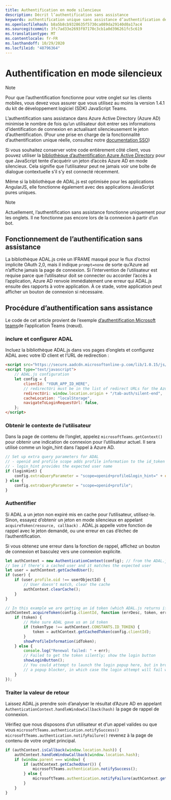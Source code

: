 ```yaml
---
title: Authentification en mode silencieux
description: Décrit l’authentification sans assistance
keywords: authentification unique sans assistance d’authentification de teams
ms.openlocfilehash: b8a5b8cb9328635f5730ca089da29140d0a17ac4
ms.sourcegitcommit: 3fc7ad33e2693f07170c3cb1a0d396261fc5c619
ms.translationtype: MT
ms.contentlocale: fr-FR
ms.lasthandoff: 10/29/2020
ms.locfileid: "48796364"
---
```

# <a name="silent-authentication"></a>Authentification en mode silencieux

> [!NOTE]
> Pour que l’authentification fonctionne pour votre onglet sur les clients mobiles, vous devez vous assurer que vous utilisez au moins la version 1.4.1 du kit de développement logiciel (SDK) JavaScript Teams.

L’authentification sans assistance dans Azure Active Directory (Azure AD) minimise le nombre de fois qu’un utilisateur doit entrer ses informations d’identification de connexion en actualisant silencieusement le jeton d’authentification. (Pour une prise en charge de la fonctionnalité d’authentification unique réelle, consultez notre [documentation SSO](~/tabs/how-to/authentication/auth-aad-sso.md))

Si vous souhaitez conserver votre code entièrement côté client, vous pouvez utiliser la [bibliothèque d’authentification Azure Active Directory](/azure/active-directory/develop/active-directory-authentication-libraries) pour que JavaScript tente d’acquérir un jeton d’accès Azure AD en mode silencieux. Cela signifie que l’utilisateur peut ne jamais voir une boîte de dialogue contextuelle s’il s’y est connecté récemment.

Même si la bibliothèque de ADAL.js est optimisée pour les applications AngularJS, elle fonctionne également avec des applications JavaScript pures uniques.

> [!NOTE]
> Actuellement, l’authentification sans assistance fonctionne uniquement pour les onglets. Il ne fonctionne pas encore lors de la connexion à partir d’un bot.

## <a name="how-silent-authentication-works"></a>Fonctionnement de l’authentification sans assistance

La bibliothèque ADAL.js crée un IFRAME masqué pour le flux d’octroi implicite OAuth 2,0, mais il indique `prompt=none` de sorte qu’Azure ad n’affiche jamais la page de connexion. Si l’intervention de l’utilisateur est requise parce que l’utilisateur doit se connecter ou accorder l’accès à l’application, Azure AD renvoie immédiatement une erreur qui ADAL.js ensuite des rapports à votre application. À ce stade, votre application peut afficher un bouton de connexion si nécessaire.

## <a name="how-to-do-silent-authentication"></a>Procédure d’authentification sans assistance

Le code de cet article provient de l’exemple [d’authentification Microsoft teams](https://github.com/OfficeDev/microsoft-teams-sample-complete-node)de l’application Teams (nœud).

### <a name="include-and-configure-adal"></a>inclure et configurer ADAL

Incluez la bibliothèque ADAL.js dans vos pages d’onglets et configurez ADAL avec votre ID client et l’URL de redirection :

```html
<script src="https://secure.aadcdn.microsoftonline-p.com/lib/1.0.15/js/adal.min.js" integrity="sha384-lIk8T3uMxKqXQVVfFbiw0K/Nq+kt1P3NtGt/pNexiDby2rKU6xnDY8p16gIwKqgI" crossorigin="anonymous"></script>
<script type="text/javascript">
    // ADAL.js configuration
    let config = {
        clientId: "YOUR_APP_ID_HERE",
        // redirectUri must be in the list of redirect URLs for the Azure AD app
        redirectUri: window.location.origin + "/tab-auth/silent-end",
        cacheLocation: "localStorage",
        navigateToLoginRequestUrl: false,
    };
</script>
```

### <a name="get-the-user-context"></a>Obtenir le contexte de l’utilisateur

Dans la page de contenu de l’onglet, appelez `microsoftTeams.getContext()` pour obtenir une indication de connexion pour l’utilisateur actuel. Il sera utilisé comme un login_hint dans l’appel à Azure AD.

```javascript
// Set up extra query parameters for ADAL
// - openid and profile scope adds profile information to the id_token
// - login_hint provides the expected user name
if (loginHint) {
    config.extraQueryParameter = "scope=openid+profile&login_hint=" + encodeURIComponent(loginHint);
} else {
    config.extraQueryParameter = "scope=openid+profile";
}
```

### <a name="authenticate"></a>Authentifier

Si ADAL a un jeton non expiré mis en cache pour l’utilisateur, utilisez-le. Sinon, essayez d’obtenir un jeton en mode silencieux en appelant `acquireToken(resource, callback)` . ADAL.js appelle votre fonction de rappel avec le jeton demandé, ou une erreur en cas d’échec de l’authentification.

Si vous obtenez une erreur dans la fonction de rappel, affichez un bouton de connexion et basculez vers une connexion explicite.

```javascript
let authContext = new AuthenticationContext(config); // from the ADAL.js library
// See if there's a cached user and it matches the expected user
let user = authContext.getCachedUser();
if (user) {
    if (user.profile.oid !== userObjectId) {
        // User doesn't match, clear the cache
        authContext.clearCache();
    }
}

// In this example we are getting an id token (which ADAL.js returns if we ask for resource = clientId)
authContext.acquireToken(config.clientId, function (errDesc, token, err, tokenType) {
    if (token) {
        // Make sure ADAL gave us an id token
        if (tokenType !== authContext.CONSTANTS.ID_TOKEN) {
            token = authContext.getCachedToken(config.clientId);
        }
        showProfileInformation(idToken);
    } else {
        console.log("Renewal failed: " + err);
        // Failed to get the token silently; show the login button
        showLoginButton();
        // You could attempt to launch the login popup here, but in browsers this could be blocked by
        // a popup blocker, in which case the login attempt will fail with the reason FailedToOpenWindow.
    }
});
```

### <a name="process-the-return-value"></a>Traiter la valeur de retour

Laissez ADAL.js prendre soin d’analyser le résultat d’Azure AD en appelant `AuthenticationContext.handleWindowCallback(hash)` la page de rappel de connexion.

Vérifiez que nous disposons d’un utilisateur et d’un appel valides ou que vous `microsoftTeams.authentication.notifySuccess()` `microsoftTeams.authentication.notifyFailure()` revenez à la page de contenu de votre onglet principal.

```javascript
if (authContext.isCallback(window.location.hash)) {
    authContext.handleWindowCallback(window.location.hash);
    if (window.parent === window) {
        if (authContext.getCachedUser()) {
            microsoftTeams.authentication.notifySuccess();
        } else {
            microsoftTeams.authentication.notifyFailure(authContext.getLoginError());
        }
    }
}
```
